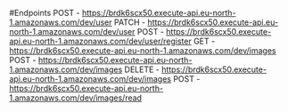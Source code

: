 #Endpoints
POST - https://brdk6scx50.execute-api.eu-north-1.amazonaws.com/dev/user
PATCH - https://brdk6scx50.execute-api.eu-north-1.amazonaws.com/dev/user
POST - https://brdk6scx50.execute-api.eu-north-1.amazonaws.com/dev/user/register
GET - https://brdk6scx50.execute-api.eu-north-1.amazonaws.com/dev/images
POST - https://brdk6scx50.execute-api.eu-north-1.amazonaws.com/dev/images
DELETE - https://brdk6scx50.execute-api.eu-north-1.amazonaws.com/dev/images
POST - https://brdk6scx50.execute-api.eu-north-1.amazonaws.com/dev/images/read
